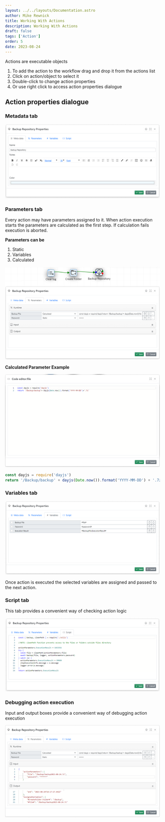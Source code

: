 ```yaml
---
layout: ../../layouts/Documentation.astro
author: Mike Rewnick
title: Working With Actions
description: Working With Actions
draft: false
tags: ['Action']
order: 5
date: 2023-08-24
---
```


Actions are executable objects

1. To add the action to the workflow drag and drop it from the actions list
1. Click on action/object to select it
1. Double-click to change action properties
1. Or use right click to access action properties dialogue

## Action properties dialogue

### Metadata tab

![Action Metadata](../../assets/action-metadata.png)

### Parameters tab

Every action may have parameters assigned to it. When action execution starts the parameters are calculated as the first step. If calculation fails execution is aborted.

**Parameters can be**

1. Static
1. Variables
1. Calculated

![Action Parameters](../../assets/action-parameters.png)

**Calculated Parameter Example**

![Action Parameters](../../assets/action-calcualted-parameter.png)

```javascript
const dayjs = require('dayjs')
return '/Backup/backup' + dayjs(Date.now()).format('YYYY-MM-DD') + '.7z'
```

### Variables tab

![Action Variables](../../assets/action-variables.png)

Once action is executed the selected variables are assigned and passed to the next action.

### Script tab

This tab provides a convenient way of checking action logic

![Action Script](../../assets/action-script.png)

### Debugging action execution

Input and output boxes provide a convenient way of debugging action execution

![Action Script](../../assets/action-debugging.png)
